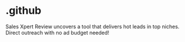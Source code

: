 # .github
Sales Xpert Review uncovers a tool that delivers hot leads in top niches. Direct outreach with no ad budget needed!
